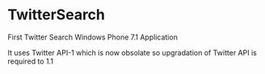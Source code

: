 TwitterSearch
=============

First Twitter Search Windows Phone 7.1 Application

It uses Twitter API-1 which is now obsolate so upgradation of Twitter API is required to 1.1
